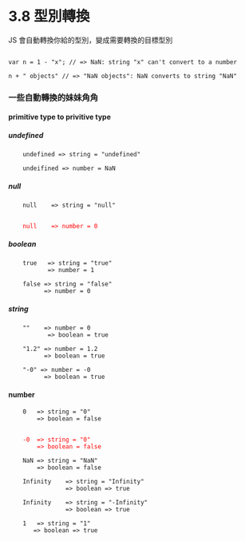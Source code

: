 # 3.8 型別轉換

JS 會自動轉換你給的型別，變成需要轉換的目標型別

<code>
var n = 1 - "x"; // => NaN: string "x" can't convert to a number
</code>
<code>n + " objects" // => "NaN objects": NaN converts to string "NaN"
</code>


### 一些自動轉換的妹妹角角

#### primitive type to privitive type

##### undefined
```
	undefined => string = "undefined"
```
```
	undeifined => number = NaN
```

##### null
```
	null 	=> string = "null"
```
<code style="color:red">
	null	=> number = 0
</code>

##### boolean
```
	true   => string = "true"
		   => number = 1
```
```
	false => string = "false"
	      => number = 0
```

##### string
```
	""    => number = 0
		   => boolean = true
```
```
	"1.2" => number = 1.2
	      => boolean = true
```
```
	"-0" => number = -0
		  => boolean = true
```

#### number
```
	0 	=> string = "0"
		=> boolean = false
```

<code style="color:red">
	-0 	=> string = "0"
		=> boolean = false
</code>


```
	NaN => string = "NaN"
		=> boolean = false
```

```
	Infinity 	=> string = "Infinity"
				=> boolean => true
```

```
	Infinity 	=> string = "-Infinity"
				=> boolean => true
```

```
	1 	=> string = "1"
	   => boolean => true
```